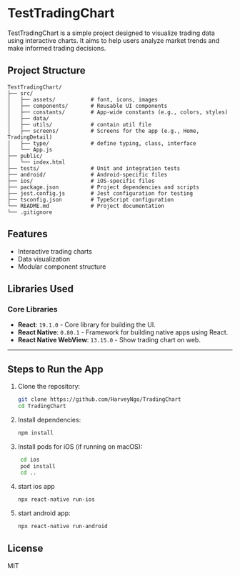 # TestTradingChart

TestTradingChart is a simple project designed to visualize trading data using interactive charts. It aims to help users analyze market trends and make informed trading decisions.

## Project Structure

```
TestTradingChart/
├── src/
│   ├── assets/           # font, icons, images
│   ├── components/       # Reusable UI components
│   ├── constants/        # App-wide constants (e.g., colors, styles)
│   ├── data/
│   ├── utils/            # contain util file
│   ├── screens/          # Screens for the app (e.g., Home, TradingDetail)
│   ├── type/             # define typing, class, interface
│   └── App.js
├── public/
│   └── index.html
├── tests/                # Unit and integration tests
├── android/              # Android-specific files
├── ios/                  # iOS-specific files
├── package.json          # Project dependencies and scripts
├── jest.config.js        # Jest configuration for testing
├── tsconfig.json         # TypeScript configuration
└── README.md             # Project documentation
└── .gitignore
```

## Features

- Interactive trading charts
- Data visualization
- Modular component structure

## Libraries Used

### Core Libraries

- **React**: `19.1.0` - Core library for building the UI.
- **React Native**: `0.80.1` - Framework for building native apps using React.
- **React Native WebView**: `13.15.0` - Show trading chart on web.

---

## Steps to Run the App

1. Clone the repository:

   ```bash
   git clone https://github.com/HarveyNgo/TradingChart
   cd TradingChart
   ```

2. Install dependencies:

   ```bash
   npm install
   ```

3. Install pods for iOS (if running on macOS):

```bash
    cd ios
    pod install
    cd ..
```

4. start ios app

   ```bash
   npx react-native run-ios
   ```

5. start android app:

   ```bash
   npx react-native run-android
   ```

## License

MIT
